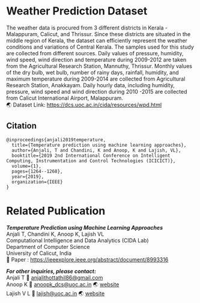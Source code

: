 # Weather Prediction Dataset
The weather data is procured from 3 different districts in Kerala - Malappuram, Calicut, and Thrissur. Since these districts are situated in the middle region of Kerala, the dataset can efficiently represent the weather conditions and variations of Central Kerala. The samples used for this study are collected from different sources. Daily values of pressure, humidity, wind speed, wind direction and temperature during 2009-2012 are taken from the Agricultural Research Station, Mannuthy, Thrissur. Monthly values of the dry bulb, wet bulb, number of rainy days, rainfall, humidity, and maximum temperature during 2009-2014 are collected from Agricultural Research Station, Anakkayam. Daily hourly data, including humidity, pressure, wind speed and wind direction during 2010 -2015 are collected from Calicut International Airport, Malappuram. </br>
:earth_asia: Dataset Link: https://dcs.uoc.ac.in/cida/resources/wpd.html

## Citation
```
@inproceedings{anjali2019temperature,
  title={Temperature prediction using machine learning approaches},
  author={Anjali, T and Chandini, K and Anoop, K and Lajish, VL},
  booktitle={2019 2nd International Conference on Intelligent Computing, Instrumentation and Control Technologies (ICICICT)},
  volume={1},
  pages={1264--1268},
  year={2019},
  organization={IEEE}
}
```
# Related Publication
***Temperature Prediction using Machine Learning Approaches*** </br>
Anjali T, Chandini K, Anoop K, Lajish VL</br>
Computational Intelligence and Data Analytics (CIDA Lab) </br>
Department of Computer Science </br>
University of Calicut, India </br>
:memo: Paper : https://ieeexplore.ieee.org/abstract/document/8993316 </br>


***For other inquiries, please contact:*** </br>
Anjali T :email: anjalithottathil86@gmail.com </br>
Anoop K :email: anoopk_dcs@uoc.ac.in :earth_asia: [website](https://dcs.uoc.ac.in/~anoop/)</br>
Lajish V L :email: lajish@uoc.ac.in :earth_asia: [website](https://dcs.uoc.ac.in/index.php/dr-lajish-v-l)



